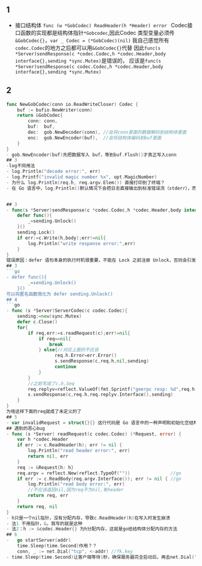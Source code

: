 ## 1
- 接口结构体
 `func (w *GobCodec) ReadHeader(h *Header) error `
Codec接口函数的实现都是结构体指针`*Gobcodec`,因此Codec 类型变量必须传 `&GobCodec{}`，`var _ Codec = (*GobCodec)(nil)`
我自己感觉所有`codec.Codec`的地方之后都可以用`&GobCodec{}`代替
因此`func(s *Server)sendResponse(c *codec.Codec,h *codec.Header,body interface{},sending *sync.Mutex)`是错误的，
应该是`func(s *Server)sendResponse(c codec.Codec,h *codec.Header,body interface{},sending *sync.Mutex)`
## 2
```go
func NewGobCodec(conn io.ReadWriteCloser) Codec {
	buf := bufio.NewWriter(conn)
	return &GobCodec{
		conn: conn,
		buf:  buf,
		dec:  gob.NewDecoder(conn), //会将conn里面的数据解码到结构体里面
		enc:  gob.NewEncoder(buf),  //会将结构体编码到buf里面
	}
}
- gob.NewEncoder(buf)先把数据写入 buf，等到buf.Flush()才真正写入conn
## 3
-log不同用法
- log.Println("decode error:", err)
- log.Printf("invalid magic number %x", opt.MagicNumber)
- 为什么 log.Println(req.h, req.argv.Elem()) 直接打印到了终端？
- 在 Go 语言中，log.Println()默认情况下会把日志直接输出到标准错误流（stderr），而stderr默认显示在终端，这就是你在终端上看到日志的原因


## 3
- func(s *Server)sendResponse(c *codec.Codec,h *codec.Header,body interface{},sending *sync.Mutex){
	defer func(){
		_=sending.Unlock()
	}()
	sending.Lock()
	if err:=c.Write(h,body);err!=nil{
		log.Println("write response error:",err)
	}
}
错误原因：defer 语句本身的执行时机很重要，不能在 Lock 之前注册 Unlock，否则会引发 死锁或 panic
## 3
```go
- defer func(){
		_=sending.Unlock()
	}()
可以将匿名函数简化为 defer sending.Unlock()
## 4
```go
- func (s *Server)ServerCodec(c codec.Codec){
	sending:=new(sync.Mutex)
	defer c.Close()
	for{
        if req,err:=s.readRequest(c);err!=nil{
			if req==nil{
				break
			} else{//对应上面的不应该
                  req.h.Error=err.Error()
				  s.sendResponse(c,req.h,nil,sending)
				  continue
			}
		}
		//之前写成了c.h.Seq
		req.replyv=reflect.ValueOf(fmt.Sprintf("geerpc resp: %d",req.h.Seq))
		s.sendResponse(c,req.h,req.replyv.Interface(),sending)
	}
}
为啥这样下面的req就成了未定义的了
## 5
- var invalidRequest = struct{}{} 这行代码是 Go 语言中的一种声明和初始化空结构体的方式。
## 遇到的恶心bug
- func (s *Server) readRequest(c codec.Codec) (*Request, error) {
	var h *codec.Header
	if err := c.ReadHeader(h); err != nil {
		log.Println("read header error:", err)
		return nil, err
	}
	req := &Request{h: h}
	req.argv = reflect.New(reflect.TypeOf(""))               //go
	if err := c.ReadBody(req.argv.Interface()); err != nil { //go
		log.Println("read body error:", err)
		//不应该返回nil,因为req不为nil,有header
		return req, err
	}
	return req, nil
}
- h只是一个nil指针，没有分配内存，导致c.ReadHeader(h)在写入时发生崩溃
- 法1 不用指针，&，我写的就是这种
- 法2：h := &codec.Header{} 为h分配内存，这就是go给结构体分配内存的方法
## 6
-   go startServer(addr)
    time.Sleep(time.Second)作用？？
	conn, _ := net.Dial("tcp", <-addr) //fk.key
- time.Sleep(time.Second)让客户端等待1秒，确保服务器完全启动后，再去net.Dial("tcp", <-addr)
